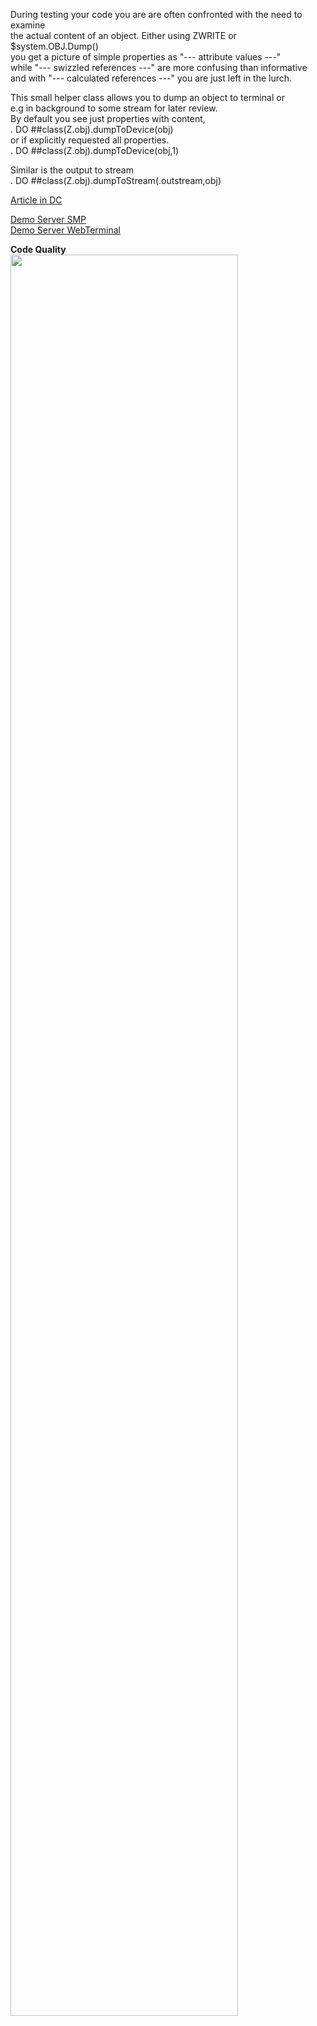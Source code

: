  
During testing your code you are are often confronted with the need to examine  
the actual content of an object. Either using ZWRITE or $system.OBJ.Dump()  
you get a picture of simple properties as "--- attribute values ---"  
while "--- swizzled references ---" are more confusing than informative  
and with "--- calculated references ---" you are just left in the lurch.  
  
This small helper class allows you to dump an object to terminal or  
e.g in background to some stream for later review.  
By default you see just properties with content,  
.   DO ##class(Z.obj).dumpToDevice(obj)  
or if explicitly requested all properties.  
.    DO ##class(Z.obj).dumpToDevice(obj,1)  

Similar is the output to stream     
.   DO ##class(Z.obj).dumpToStream(.outstream,obj)  

[Article in DC](https://community.intersystems.com/post/more-usefull-object-dump)     

[Demo Server SMP](https://full-obj-dump.demo.community.intersystems.com/csp/sys/UtilHome.csp)   
[Demo Server WebTerminal](https://full-obj-dump.demo.community.intersystems.com/terminal/)    
        
**Code Quality**   
<img width="85%" src="https://openexchange.intersystems.com/mp/img/packages/1764/screenshots/8oyru9ltkwkagumlgfnfi75qto.jpg">
